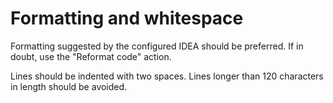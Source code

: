 # Formatting and whitespace

Formatting suggested by the configured IDEA should be preferred. If in doubt, use the "Reformat code" action.

Lines should be indented with two spaces. Lines longer than 120 characters in length should be avoided.
